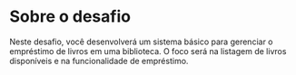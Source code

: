 # Sobre o desafio
Neste desafio, você desenvolverá um sistema básico para gerenciar o empréstimo de livros em uma biblioteca. O foco será na listagem de livros disponíveis e na funcionalidade de empréstimo.
